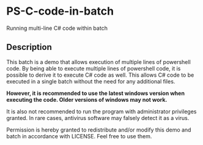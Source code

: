 # PS-C-code-in-batch
Running multi-line C# code within batch
## Description
This batch is a demo that allows execution of multiple lines of powershell code.
By being able to execute multiple lines of powershell code, it is possible to derive it to execute C# code as well.
This allows C# code to be executed in a single batch without the need for any additional files.

**However, it is recommended to use the latest windows version when executing the code. Older versions of windows may not work.**

It is also not recommended to run the program with administrator privileges granted. In rare cases, antivirus software may falsely detect it as a virus.

Permission is hereby granted to redistribute and/or modify this demo and batch in accordance with LICENSE. Feel free to use them.
